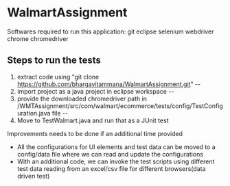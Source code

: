 # WalmartAssignment
Softwares required to run this application:
git
eclipse
selenium webdriver
chrome
chromedriver

Steps to run the tests
--
1. extract code using "git clone https://github.com/bhargavitammana/WalmartAssignment.git"
--
2. import project as a java project in eclipse workspace
--
3. provide the downloaded chromedriver path in /WMTAssignment/src/com/walmart/ecommerce/tests/config/TestConfiguration.java file
--
4. Move to TestWalmart.java and run that as a JUnit test

Improvements needs to be done if an additional time provided
- All the configurations for UI elements and test data can be moved to a config/data file where we can read and update the configurations
- With an additional code, we can invoke the test scripts using different test data reading from an excel/csv file for different browsers(data driven test)
